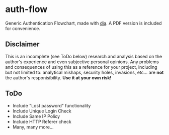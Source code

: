 auth-flow
=========

Generic Authentication Flowchart, made with [dia](https://wiki.gnome.org/Apps/Dia).
A PDF version is included for convenience.

Disclaimer
---

This is an incomplete (see ToDo below) research and analysis based on the author's experience and even subjective personal opinions. Any problems and consequences of using this as a reference for your project, including but not limited to: analytical mishaps, security holes, invasions, etc... are **not** the author's responisibility. **Use it at your own risk!**

ToDo
---

- Include "Lost password" functionality
- Include Unique Login Check
- Include Same IP Policy
- Include HTTP Referer check
- Many, many more...